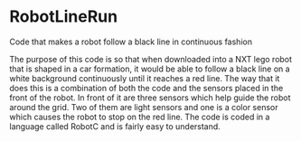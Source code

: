 # RobotLineRun
Code that makes a robot follow a black line in continuous fashion

The purpose of this code is so that when downloaded into a NXT lego robot that is shaped in a car formation, 
it would be able to follow a black line on a white background continuously until it reaches a red line. 
The way that it does this is a combination of both the code and the sensors placed in the front of the robot. 
In front of it are three sensors which help guide the robot around the grid. Two of them are light sensors and 
one is a color sensor which causes the robot to stop on the red line. The code is coded in a language called
RobotC and is fairly easy to understand. 
